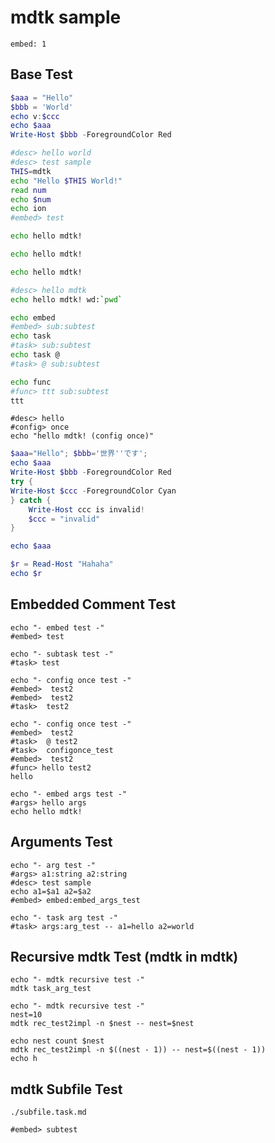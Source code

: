 # mdtk sample

~~~taskconfig:group-order
embed: 1
~~~

## Base Test

```powershell task::hello
$aaa = "Hello"
$bbb = 'World'
echo v:$ccc
echo $aaa
Write-Host $bbb -ForegroundColor Red
```

```bash task::hello_world  -- aaa
#desc> hello world
#desc> test sample
THIS=mdtk
echo "Hello $THIS World!"
read num
echo $num
echo ion
#embed> test
```

```bash task::tt -- [t priority:5] 最もシンプルなテスト
echo hello mdtk!
```

```bash task::tt -- [t priority:-4] 最もシンプルなテスト
echo hello mdtk!
```

```bash task::tt -- [t priority:-4 weak] 最もシンプルなテスト
echo hello mdtk!
```

```bash task::test -- [t] mdtk first test 日本語のテキストサンプルです
#desc> hello mdtk
echo hello mdtk! wd:`pwd`

echo embed
#embed> sub:subtest
echo task
#task> sub:subtest
echo task @
#task> @ sub:subtest

echo func
#func> ttt sub:subtest
ttt
```


```task::test2 -- [t]
#desc> hello
#config> once
echo "hello mdtk! (config once)"
```

```powershell task::pwsh-hello
$aaa="Hello"; $bbb='世界''です';
echo $aaa
Write-Host $bbb -ForegroundColor Red
try {
Write-Host $ccc -ForegroundColor Cyan
} catch {
    Write-Host ccc is invalid!
    $ccc = "invalid"
}

echo $aaa

$r = Read-Host "Hahaha"
echo $r
```

## Embedded Comment Test

```task:embed:embed_test   mdtk embed test
echo "- embed test -"
#embed> test
```

```task:embed:subtask_test   mdtk subtask test
echo "- subtask test -"
#task> test
```

```task:embed:configonce_test   mdtk config once test
echo "- config once test -"
#embed>  test2
#embed>  test2
#task>  test2
```

```task:embed:configonce_test2   mdtk config once test2 (task)
echo "- config once test -"
#embed>  test2
#task>  @ test2
#task>  configonce_test
#embed>  test2
#func> hello test2
hello
```

```task:embed:embed_args_test   embedded coment args is used at help
echo "- embed args test -"
#args> hello args
echo hello mdtk!
```

## Arguments Test

```task:args:arg_test   mdtk arg test (args_ex: -- a1=hello a2=world)
echo "- arg test -"
#args> a1:string a2:string
#desc> test sample
echo a1=$a1 a2=$a2
#embed> embed:embed_args_test
```

```task:args:task_arg_test   mdtk task arg test
echo "- task arg test -"
#task> args:arg_test -- a1=hello a2=world
```

## Recursive mdtk Test (mdtk in mdtk)

```task:rec:rec_test   mdtk recursive test (mdtk in mdtk)
echo "- mdtk recursive test -"
mdtk task_arg_test
```

```task:rec:rec_test2   mdtk recursive test2 (mdtk in mdtk)
echo "- mdtk recursive test -"
nest=10
mdtk rec_test2impl -n $nest -- nest=$nest
```

```task:rec:rec_test2impl   mdtk recursive test2 implement (mdtk in mdtk)
echo nest count $nest
mdtk rec_test2impl -n $((nest - 1)) -- nest=$((nest - 1))
echo h
```

## mdtk Subfile Test

```taskfile
./subfile.task.md
```

```task:subfile:subfiletest mdtk sub taskfile test
#embed> subtest
```


